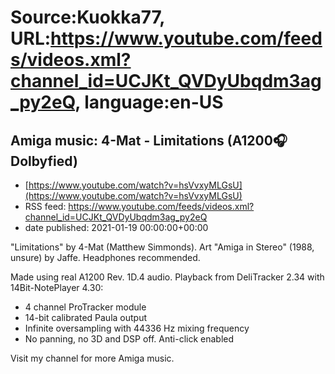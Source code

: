 # Source:Kuokka77, URL:https://www.youtube.com/feeds/videos.xml?channel_id=UCJKt_QVDyUbqdm3ag_py2eQ, language:en-US

## Amiga music: 4-Mat - Limitations (A1200🎧Dolbyfied)
 - [https://www.youtube.com/watch?v=hsVvxyMLGsU](https://www.youtube.com/watch?v=hsVvxyMLGsU)
 - RSS feed: https://www.youtube.com/feeds/videos.xml?channel_id=UCJKt_QVDyUbqdm3ag_py2eQ
 - date published: 2021-01-19 00:00:00+00:00

"Limitations" by 4-Mat (Matthew Simmonds). Art "Amiga in Stereo" (1988, unsure) by Jaffe. Headphones recommended.

Made using real A1200 Rev. 1D.4 audio. Playback from DeliTracker 2.34 with 14Bit-NotePlayer 4.30:
- 4 channel ProTracker module
- 14-bit calibrated Paula output
- Infinite oversampling with 44336 Hz mixing frequency
- No panning, no 3D and DSP off. Anti-click enabled

Visit my channel for more Amiga music.

